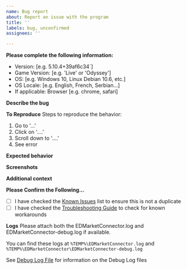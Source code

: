 ```yaml
---
name: Bug report
about: Report an issue with the program
title: ''
labels: bug, unconfirmed
assignees: ''

---
```


**Please complete the following information:**

[//]: # (You can gather most of this information with the EDMC System Profiler)
 
 - Version: [e.g. 5.10.4+39af6c34`]
 - Game Version: [e.g. 'Live' or 'Odyssey']
 - OS: [e.g. Windows 10, Linux Debian 10.6, etc.]
 - OS Locale: [e.g. English, French, Serbian...]
 - If applicable: Browser [e.g. chrome, safari]

**Describe the bug**

[//]: # (A clear and concise description of what the bug is.)

**To Reproduce**
Steps to reproduce the behavior:
1. Go to '...'
2. Click on '....'
3. Scroll down to '....'
4. See error

**Expected behavior**

[//]: # (A clear and concise description of what you expected to happen.)

**Screenshots**

[//]: # (If applicable, add screenshots to help explain your problem.)

**Additional context**

**Please Confirm the Following...**

[//]: # (Add any other context about the problem here.)
- [ ] I have checked the [Known Issues](https://github.com/EDCD/EDMarketConnector/issues/618) list to ensure this is not a duplicate
- [ ] I have checked the [Troubleshooting Guide](https://github.com/EDCD/EDMarketConnector/wiki/Troubleshooting) to check for known workarounds

**Logs**
Please attach both the EDMarketConnector.log and EDMarketConnector-debug.log if available.

You can find these logs at `%TEMP%\EDMarketConnector.log` and `%TEMP%\EDMarketConnector\EDMarketConnector-debug.log`

See [Debug Log File](https://github.com/EDCD/EDMarketConnector/wiki/Troubleshooting#debug-log-files) for information on the Debug Log files
